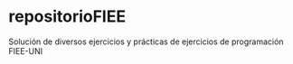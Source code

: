 # repositorioFIEE
Solución de diversos ejercicios y prácticas de ejercicios de programación FIEE-UNI
